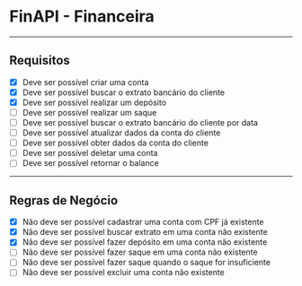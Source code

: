 # FinAPI - Financeira

---

## Requisitos
- [X] Deve ser possível criar uma conta
- [X] Deve ser possível buscar o extrato bancário do cliente
- [X] Deve ser possível realizar um depósito
- [ ] Deve ser possível realizar um saque
- [ ] Deve ser possível buscar o extrato bancário do cliente por data
- [ ] Deve ser possível atualizar dados da conta do cliente
- [ ] Deve ser possível obter dados da conta do cliente
- [ ] Deve ser possível deletar uma conta
- [ ] Deve ser possível retornar o balance

---

## Regras de Negócio

- [X] Não deve ser possível cadastrar uma conta com CPF já existente
- [X] Não deve ser possível buscar extrato em uma conta não existente
- [X] Não deve ser possível fazer depósito em uma conta não existente
- [ ] Não deve ser possível fazer saque em uma conta não existente
- [ ] Não deve ser possível fazer saque quando o saque for insuficiente
- [ ] Não deve ser possível excluir uma conta não existente